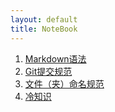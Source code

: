 ```yaml
---
layout: default
title: NoteBook
---
```


1. [Markdown语法](/docs/Markdown语法.md)
2. [Git提交规范](/docs/Git提交规范.md)
3. [文件（夹）命名规范](/docs/文件命名规范.md)
4. [冷知识](/docs/冷知识.md)

